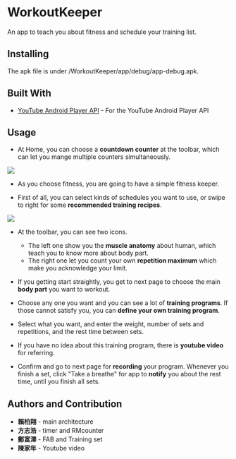 # WorkoutKeeper

An app to teach you about fitness and schedule your training list.

## Installing

The apk file is under /WorkoutKeeper/app/debug/app-debug.apk.

## Built With

* [YouTube Android Player API](https://developers.google.com/youtube/android/player/downloads/) - For the YouTube Android Player API

## Usage

* At Home, you can choose a **countdown counter** at the toolbar, which can let you mange multiple counters simultaneously.

![](https://upload.cc/i1/2019/06/19/cdIECA.png)
* As you choose fitness, you are going to have a simple fitness keeper.

* First of all, you can select kinds of schedules you want to use, or swipe to right for some **recommended training recipes**.

![](https://upload.cc/i1/2019/06/19/S8gviE.png)


* At the toolbar, you can see two icons. 
  * The left one show you the **muscle anatomy** about human, which teach you to know more about body part.
  * The right one let you count your own **repetition maximum** which make you acknowledge your limit.

* If you getting start straightly, you get to next page to choose the main **body part** you want to workout.

* Choose any one you want and you can see a lot of **training programs**. If those cannot satisfy you, you can **define your own training program**.

* Select what you want, and enter the weight, number of sets and repetitions, and the rest time between sets.

* If you have no idea about this training program, there is **youtube video** for referring.

* Confirm and go to next page for **recording** your program. Whenever you finish a set, click "Take a breathe" for app to **notify** you about the rest time, until you finish all sets. 


## Authors and Contribution

* **賴柏翔** - main architecture
* **方志浩** - timer and RMcounter
* **鄭富澤** - FAB and Training set
* **陳家年** - Youtube video



